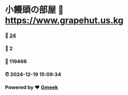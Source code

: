 # 小饅頭の部屋 :link: https://www.grapehut.us.kg 
### :page_facing_up: [24](https://www.grapehut.us.kg/tag.html) 
### :speech_balloon: 2 
### :hibiscus: 119466 
### :alarm_clock: 2024-12-19 15:09:34 
### Powered by :heart: [Gmeek](https://github.com/Meekdai/Gmeek)
